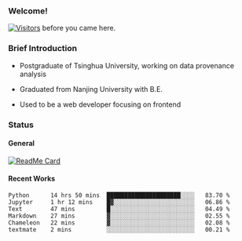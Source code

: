 ### Welcome!

[![Visitors](https://visitor-badge.laobi.icu/badge?page_id=HermitSun.HermitSun)]() before you came here.

### Brief Introduction

- Postgraduate of Tsinghua University, working on data provenance analysis

- Graduated from Nanjing University with B.E.

- Used to be a web developer focusing on frontend

### Status

#### General

[![ReadMe Card](https://github-readme-stats.hermitsun.vercel.app/api?username=HermitSun&count_private=true&show_icons=true)]()

#### Recent Works

<!--START_SECTION:waka-->

```text
Python      14 hrs 50 mins  █████████████████████░░░░   83.70 %
Jupyter     1 hr 12 mins    █▓░░░░░░░░░░░░░░░░░░░░░░░   06.86 %
Text        47 mins         █░░░░░░░░░░░░░░░░░░░░░░░░   04.49 %
Markdown    27 mins         ▓░░░░░░░░░░░░░░░░░░░░░░░░   02.55 %
Chameleon   22 mins         ▓░░░░░░░░░░░░░░░░░░░░░░░░   02.08 %
textmate    2 mins          ░░░░░░░░░░░░░░░░░░░░░░░░░   00.21 %
```

<!--END_SECTION:waka-->
